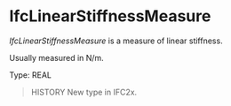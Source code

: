 # IfcLinearStiffnessMeasure

_IfcLinearStiffnessMeasure_ is a measure of linear stiffness.<!-- end of definition -->

Usually measured in N/m.

Type: REAL

> HISTORY  New type in IFC2x.
